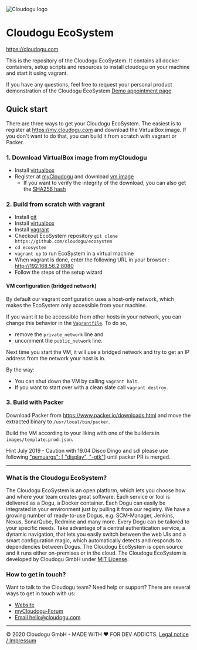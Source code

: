 ![Cloudogu logo](https://cloudogu.com/images/logo.png)
# Cloudogu EcoSystem
https://cloudogu.com

This is the repository of the Cloudogu EcoSystem. It contains all docker containers, setup scripts and resources to install cloudogu on your machine and start it using vagrant.

If you have any questions, feel free to request your personal product demonstration of the Cloudogu EcoSystem [Demo appointment page](https://cloudogu.com/en/ecosystem/demo-appointment/)

## Quick start

There are three ways to get your Cloudogu EcoSystem. The easiest is to register at https://my.cloudogu.com and download the VirtualBox image. If you don't want to do that, you can build it from scratch with vagrant or Packer.

### 1. Download VirtualBox image from myCloudogu
* Install [virtualbox](https://www.virtualbox.org/)
* Register at [myCloudogu](https://my.cloudogu.com/) and download [vm image](https://files.cloudogu.com/file/ces-images/CloudoguEcoSystem-20200317.tar.gz)
  * If you want to verify the integrity of the download, you can also get the [SHA256 hash](https://files.cloudogu.com/file/ces-images/SHA256SUMS)

### 2. Build from scratch with vagrant
* Install [git](https://git-scm.com/)
* Install [virtualbox](https://www.virtualbox.org/)
* Install [vagrant](https://www.vagrantup.com/docs/getting-started/)
* Checkout EcoSystem repository `git clone https://github.com/cloudogu/ecosystem`
* `cd ecosystem`
* `vagrant up` to run EcoSystem in a virtual machine
* When vagrant is done, enter the following URL in your browser : http://192.168.56.2:8080
* Follow the steps of the setup wizard

#### VM configuration (bridged network)

By default our vagrant configuration uses a host-only network, which makes the EcoSystem only accessible from your machine. 

If you want it to be accessible from other hosts in your network, you can change this behavior in the [`Vagrantfile`](Vagrantfile). To do so,
* remove the `private_network` line and 
* uncomment the `public_network` line.

Next time you start the VM, it will use a bridged network and try to get an IP address from the network your host is in. 

By the way:
* You can shut down the VM by calling `vagrant halt`.  
* If you want to start over with a clean slate call `vagrant destroy`.

### 3. Build with Packer

Download Packer from https://www.packer.io/downloads.html and move the extracted binary to `/usr/local/bin/packer`.

Build the VM according to your liking with one of the builders in `images/template.prod.json`.

Hint July 2019 - Caution with 19.04 Disco Dingo and sdl please use following ["qemuargs": [ "display", "-gtk"]](https://github.com/hashicorp/packer/pull/7676) until packer PR is merged.

---
### What is the Cloudogu EcoSystem?
The Cloudogu EcoSystem is an open platform, which lets you choose how and where your team creates great software. Each service or tool is delivered as a Dogu, a Docker container. Each Dogu can easily be integrated in your environment just by pulling it from our registry. We have a growing number of ready-to-use Dogus, e.g. SCM-Manager, Jenkins, Nexus, SonarQube, Redmine and many more. Every Dogu can be tailored to your specific needs. Take advantage of a central authentication service, a dynamic navigation, that lets you easily switch between the web UIs and a smart configuration magic, which automatically detects and responds to dependencies between Dogus. The Cloudogu EcoSystem is open source and it runs either on-premises or in the cloud. The Cloudogu EcoSystem is developed by Cloudogu GmbH under [MIT License](https://cloudogu.com/license.html).

### How to get in touch?
Want to talk to the Cloudogu team? Need help or support? There are several ways to get in touch with us:

* [Website](https://cloudogu.com)
* [myCloudogu-Forum](https://forum.cloudogu.com/topic/34?ctx=1)
* [Email hello@cloudogu.com](mailto:hello@cloudogu.com)

---
&copy; 2020 Cloudogu GmbH - MADE WITH :heart:&nbsp;FOR DEV ADDICTS. [Legal notice / Impressum](https://cloudogu.com/imprint.html)
